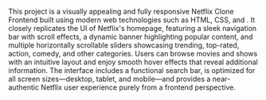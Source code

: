 This project is a visually appealing and fully responsive Netflix Clone Frontend built using modern web technologies such as  HTML, CSS, and . It closely replicates the UI of Netflix's homepage, featuring a sleek navigation bar with scroll effects, a dynamic banner highlighting popular content, and multiple horizontally scrollable sliders showcasing trending, top-rated, action, comedy, and other categories. Users can browse movies and shows with an intuitive layout and enjoy smooth hover effects that reveal additional information. The interface includes a functional search bar, is optimized for all screen sizes—desktop, tablet, and mobile—and provides a near-authentic Netflix user experience purely from a frontend perspective.

